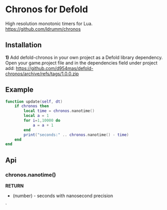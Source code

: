 # Chronos for Defold

High resolution monotonic timers for Lua.
https://github.com/ldrumm/chronos

## Installation
__1)__ Add defold-chronos in your own project as a Defold library dependency. Open your game.project file and in the dependencies field under project add:
https://github.com/d954mas/defold-chronos/archive/refs/tags/1.0.0.zip

## Example
```lua
function update(self, dt)
	if chronos then
		local time = chronos.nanotime()
		local a = 1
		for i=1,10000 do
			a = a + 1
		end
		print("seconds:" .. chronos.nanotime() - time)
	end
end
```

## Api

### chronos.nanotime()

**RETURN**
* (number) - seconds with nanosecond precision

`
